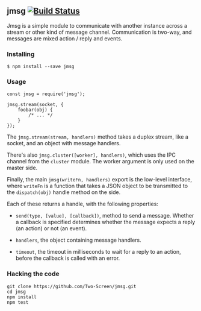 ## jmsg [![Build Status](https://secure.travis-ci.org/Two-Screen/jmsg.png)](http://travis-ci.org/Two-Screen/jmsg)

Jmsg is a simple module to communicate with another instance across a stream or
other kind of message channel. Communication is two-way, and messages are mixed
action / reply and events.

### Installing

    $ npm install --save jmsg

### Usage

    const jmsg = require('jmsg');

    jmsg.stream(socket, {
        foobar(obj) {
            /* ... */
        }
    });

The `jmsg.stream(stream, handlers)` method takes a duplex stream, like a
socket, and an object with message handlers.

There's also `jmsg.cluster([worker], handlers)`, which uses the IPC channel
from the `cluster` module. The worker argument is only used on the master side.

Finally, the main `jmsg(writeFn, handlers)` export is the low-level interface,
where `writeFn` is a function that takes a JSON object to be transmitted to the
`dispatch(obj)` handle method on the side.

Each of these returns a handle, with the following properties:

 - `send(type, [value], [callback])`, method to send a message. Whether a
   callback is specified determines whether the message expects a reply (an
   action) or not (an event).

 - `handlers`, the object containing message handlers.

 - `timeout`, the timeout in milliseconds to wait for a reply to an action,
   before the callback is called with an error.

### Hacking the code

    git clone https://github.com/Two-Screen/jmsg.git
    cd jmsg
    npm install
    npm test
